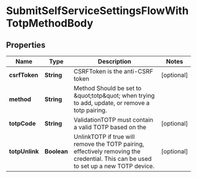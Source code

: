 

# SubmitSelfServiceSettingsFlowWithTotpMethodBody


## Properties

Name | Type | Description | Notes
------------ | ------------- | ------------- | -------------
**csrfToken** | **String** | CSRFToken is the anti-CSRF token |  [optional]
**method** | **String** | Method  Should be set to \&quot;totp\&quot; when trying to add, update, or remove a totp pairing. | 
**totpCode** | **String** | ValidationTOTP must contain a valid TOTP based on the |  [optional]
**totpUnlink** | **Boolean** | UnlinkTOTP if true will remove the TOTP pairing, effectively removing the credential. This can be used to set up a new TOTP device. |  [optional]



